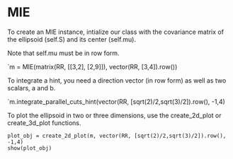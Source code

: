 # MIE

To create an MIE instance, intialize our class with the covariance matrix of the ellipsoid (self.S) and its center (self.mu).


Note that self.mu must be in row form.


`m = MIE(matrix(RR, [[3,2], [2,9]]), vector(RR, [3,4]).row())


To integrate a hint, you need a direction vector (in row form) as well as two scalars, a and b.


`m.integrate_parallel_cuts_hint(vector(RR, [sqrt(2)/2,sqrt(3)/2]).row(), -1,4)

To plot the ellipsoid in two or three dimensions, use the create_2d_plot or create_3d_plot functions.


```
plot_obj = create_2d_plot(m, vector(RR, [sqrt(2)/2,sqrt(3)/2]).row(), -1,4)
show(plot_obj)
```
